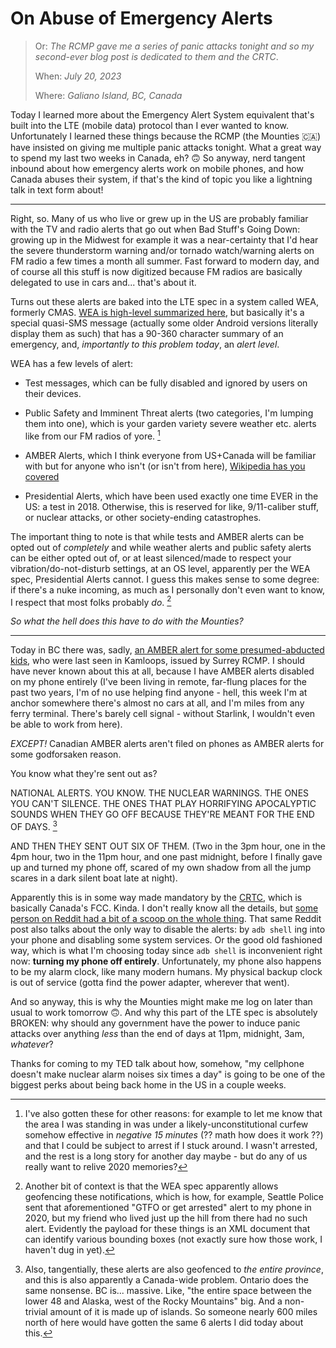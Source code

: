 # On Abuse of Emergency Alerts

> Or: _The RCMP gave me a series of panic attacks tonight and so my second-ever
> blog post is dedicated to them and the CRTC_.
>
> When: _July 20, 2023_
>
> Where: _Galiano Island, BC, Canada_


Today I learned more about the Emergency Alert System equivalent that's built
into the LTE (mobile data) protocol than I ever wanted to know. Unfortunately I
learned these things because the RCMP (the Mounties 🇨🇦) have insisted
on giving me multiple panic attacks tonight. What a great way to spend my last
two weeks in Canada, eh? 🙃 So anyway, nerd tangent inbound
about how emergency alerts work on mobile phones, and how Canada abuses their
system, if that's the kind of topic you like a lightning talk in text form
about!

---

Right, so. Many of us who live or grew up in the US are probably familiar with
the TV and radio alerts that go out when Bad Stuff's Going Down: growing up in
the Midwest for example it was a near-certainty that I'd hear the severe
thunderstorm warning and/or tornado watch/warning alerts on FM radio a few
times a month all summer. Fast forward to modern day, and of course all this
stuff is now digitized because FM radios are basically delegated to use in cars
and... that's about it.

Turns out these alerts are baked into the LTE spec in a system called WEA,
formerly CMAS. [WEA is high-level summarized
here](https://www.interoptechnologies.com/wireless-emergency-alerts), but
basically it's a special quasi-SMS message (actually some older Android
versions literally display them as such) that has a 90-360 character summary of
an emergency, and, *importantly to this problem today*, an _alert level_.

WEA has a few levels of alert:

* Test messages, which can be fully disabled and ignored by users on their
  devices.

* Public Safety and Imminent Threat alerts (two categories, I'm lumping them
  into one), which is your garden variety severe weather etc. alerts like from
  our FM radios of yore. [^1]

* AMBER Alerts, which I think everyone from US+Canada will be familiar with but
  for anyone who isn't (or isn't from here),
  [Wikipedia has you covered](https://en.wikipedia.org/wiki/Amber_alert)

* Presidential Alerts, which have been used exactly one time EVER in the US: a
  test in 2018. Otherwise, this is reserved for like, 9/11-caliber stuff, or
  nuclear attacks, or other society-ending catastrophes.

[^1]:   I've also gotten these for other reasons: for example to let me know
    that the area I was standing in was under a likely-unconstitutional curfew
    somehow effective in _negative 15 minutes_ (?? math how does it work ??)
    and that I could be subject to arrest if I stuck around. I wasn't arrested,
    and the rest is a long story for another day maybe - but do any of us
    really want to relive 2020 memories?

The important thing to note is that while tests and AMBER alerts can be opted
out of *completely* and while weather alerts and public safety alerts can be
either opted out of, or at least silenced/made to respect your
vibration/do-not-disturb settings, at an OS level, apparently per the WEA spec,
Presidential Alerts cannot. I guess this makes sense to some degree: if there's
a nuke incoming, as much as I personally don't even want to know, I respect
that most folks probably *do*. [^2]

[^2]: Another bit of context is that the WEA spec apparently allows geofencing
    these notifications, which is how, for example, Seattle Police sent that
    aforementioned "GTFO or get arrested" alert to my phone in 2020, but my
    friend who lived just up the hill from there had no such alert. Evidently
    the payload for these things is an XML document that can identify various
    bounding boxes (not exactly sure how those work, I haven't dug in yet).

_So what the hell does this have to do with the Mounties?_

---

Today in BC there was, sadly, [an AMBER alert for some presumed-abducted
kids](https://www.cbc.ca/news/canada/british-columbia/amber-alert-surrey-rcmp-1.6911711),
who were last seen in Kamloops, issued by Surrey RCMP. I should have never
known about this at all, because I have AMBER alerts disabled on my phone
entirely (I've been living in remote, far-flung places for the past two years,
I'm of no use helping find anyone - hell, this week I'm at anchor somewhere
there's almost no cars at all, and I'm miles from any ferry terminal. There's
barely cell signal - without Starlink, I wouldn't even be able to work from
here).

_EXCEPT!_ Canadian AMBER alerts aren't filed on phones as AMBER alerts for some
godforsaken reason.

You know what they're sent out as?

NATIONAL ALERTS. YOU KNOW. THE NUCLEAR WARNINGS. THE ONES YOU CAN'T SILENCE.
THE ONES THAT PLAY HORRIFYING APOCALYPTIC SOUNDS WHEN THEY GO OFF BECAUSE
THEY'RE MEANT FOR THE END OF DAYS. [^3]

[^3]: Also, tangentially, these alerts are also geofenced to *the entire
    province*, and this is also apparently a Canada-wide problem. Ontario does
    the same nonsense. BC is... massive. Like, "the entire space between the
    lower 48 and Alaska, west of the Rocky Mountains" big. And a non-trivial
    amount of it is made up of islands. So someone nearly 600 miles north of
    here would have gotten the same 6 alerts I did today about this.

AND THEN THEY SENT OUT SIX OF THEM. (Two in the 3pm hour, one in the 4pm hour,
two in the 11pm hour, and one past midnight, before I finally gave up and
turned my phone off, scared of my own shadow from all the jump scares in a dark
silent boat late at night).

Apparently this is in some way made mandatory by the
[CRTC](https://en.wikipedia.org/wiki/Canadian_Radio-television_and_Telecommunications_Commission),
which is basically Canada's FCC. Kinda. I don't really know all the details,
but [some person on Reddit had a bit of a scoop on the whole
thing](https://www.reddit.com/r/ontario/comments/boxx11/how_to_disable_amber_alerts/).
That same Reddit post also talks about the only way to disable the alerts: by
`adb shell` ing into your phone and disabling some system services. Or the good
old fashioned way, which is what I'm choosing today since `adb shell` is
inconvenient right now: **turning my phone off entirely**. Unfortunately, my
phone also happens to be my alarm clock, like many modern humans. My physical
backup clock is out of service (gotta find the power adapter, wherever that
went).

And so anyway, this is why the Mounties might make me log on later than usual
to work tomorrow 🙃. And why this part of the LTE spec is absolutely BROKEN:
why should any government have the power to induce panic attacks over anything
*less* than the end of days at 11pm, midnight, 3am, *whatever*?

Thanks for coming to my TED talk about how, somehow, "my cellphone doesn't make
nuclear alarm noises six times a day" is going to be one of the biggest perks
about being back home in the US in a couple weeks.
